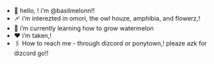- 🍉 hello, ! i’m @basilmelonn!!
- 🩹 i’m interezted in omori, the owl houze, amphibia, and flowerz,!
- 🌱 i’m currently learning how to grow watermelon
- ❤️ i’m taken,!
- 🖇️ How to reach me - through dizcord or ponytown,! pleaze azk for dizcord go!!

